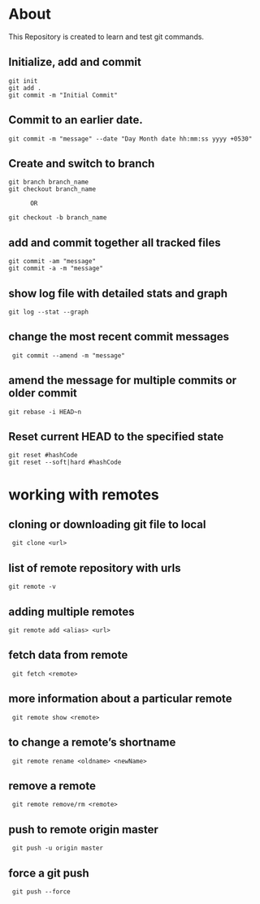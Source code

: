 # About
 This Repository is created to learn and test git commands.

## Initialize, add and commit
 ```
 git init
 git add .
 git commit -m "Initial Commit" 
 ```

## Commit to an earlier date. 
 ```
 git commit -m "message" --date "Day Month date hh:mm:ss yyyy +0530"
 ```

## Create and switch to branch
 ```
 git branch branch_name
 git checkout branch_name
 
       OR
 
 git checkout -b branch_name
 ```

## add and commit together all tracked files
 ```
 git commit -am "message"
 git commit -a -m "message"
 ```
 
## show log file with detailed stats and graph
 ```
 git log --stat --graph
 ```
 
## change the most recent commit messages
```
 git commit --amend -m "message"
```

## amend the message for multiple commits or older commit
 ```
 git rebase -i HEAD~n
 ``` 
## Reset current HEAD to the specified state 
 ```
 git reset #hashCode
 git reset --soft|hard #hashCode
 ```
# working with remotes
## cloning or downloading git file to local
```
 git clone <url>
```
## list of remote repository with urls
 ```
 git remote -v
 ```
 
## adding multiple remotes
 ```
 git remote add <alias> <url>
 ```
 
## fetch data from remote
```
 git fetch <remote>
```

## more information about a particular remote
``` 
 git remote show <remote>
```

## to change a remote’s shortname
``` 
 git remote rename <oldname> <newName>
```

## remove a remote
``` 
 git remote remove/rm <remote>
```

## push to remote origin master
```
 git push -u origin master
```

## force a git push
``` 
 git push --force
```



